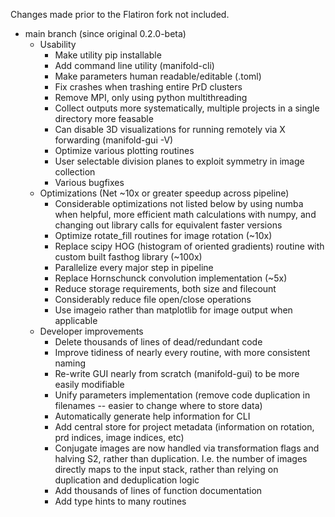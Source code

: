 Changes made prior to the Flatiron fork not included.

* main branch (since original 0.2.0-beta)
  * Usability
    * Make utility pip installable
    * Add command line utility (manifold-cli)
    * Make parameters human readable/editable (.toml)
    * Fix crashes when trashing entire PrD clusters
    * Remove MPI, only using python multithreading
    * Collect outputs more systematically, multiple projects in a single directory more feasable
    * Can disable 3D visualizations for running remotely via X forwarding (manifold-gui -V)
    * Optimize various plotting routines
    * User selectable division planes to exploit symmetry in image collection
    * Various bugfixes
  * Optimizations (Net ~10x or greater speedup across pipeline)
    * Considerable optimizations not listed below by using numba when helpful, more efficient
      math calculations with numpy, and changing out library calls for equivalent faster
      versions
    * Optimize rotate_fill routines for image rotation (~10x)
    * Replace scipy HOG (histogram of oriented gradients) routine with custom built fasthog library (~100x)
    * Parallelize every major step in pipeline
    * Replace Hornschunck convolution implementation (~5x)
    * Reduce storage requirements, both size and filecount
    * Considerably reduce file open/close operations
    * Use imageio rather than matplotlib for image output when applicable
  * Developer improvements
    * Delete thousands of lines of dead/redundant code
    * Improve tidiness of nearly every routine, with more consistent naming
    * Re-write GUI nearly from scratch (manifold-gui) to be more easily modifiable
    * Unify parameters implementation (remove code duplication in filenames -- easier to change where to store data)
    * Automatically generate help information for CLI
    * Add central store for project metadata (information on rotation, prd indices, image indices, etc)
    * Conjugate images are now handled via transformation flags and halving S2, rather than duplication. I.e. the number of images directly maps to the input stack, rather than relying on duplication and deduplication logic
    * Add thousands of lines of function documentation
    * Add type hints to many routines
